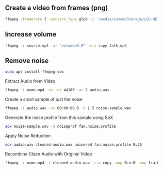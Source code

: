 



## Create a video from frames (png)

```bash
ffmpeg -framerate 3 -pattern_type glob -i '/media/suvam/Storage/LEO-NET/toffset_0/*.png' -c:v libx264 -pix_fmt yuv420p output.mp4
```

## Increase volume

```bash
ffmpeg -i source.mp4 -af "volume=3.0" -c:v copy talk.mp4
```

## Remove noise

```bash
sudo apt install ffmpeg sox
```

Extract Audio from Video

```bash
ffmpeg -i name.mp4 -vn -ar 44100 -ac 2 audio.wav
```

Create a small sample of just the noise

```bash
ffmpeg -i audio.wav -ss 00:00:00.5 -t 1.5 noise-sample.wav
```

Generate the noise profile from this sample using SoX

```bash
sox noise-sample.wav -n noiseprof fan.noise.profile
```

Apply Noise Reduction

```bash
sox audio.wav cleaned-audio.wav noisered fan.noise.profile 0.25
```

Recombine Clean Audio with Original Video

```bash
ffmpeg -i name.mp4 -i cleaned-audio.wav -c:v copy -map 0:v:0 -map 1:a:0 final-video.mp4
```